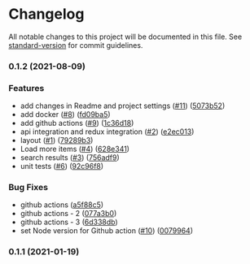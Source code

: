 # Changelog

All notable changes to this project will be documented in this file. See [standard-version](https://github.com/conventional-changelog/standard-version) for commit guidelines.

### 0.1.2 (2021-08-09)


### Features

* add changes in Readme and project settings ([#11](https://github.com/jtroya/artwork-search/issues/11)) ([5073b52](https://github.com/jtroya/artwork-search/commit/5073b526dd2bb270a5ce4fbbd8047ad512334d56))
* add docker ([#8](https://github.com/jtroya/artwork-search/issues/8)) ([fd09ba5](https://github.com/jtroya/artwork-search/commit/fd09ba50b5f3a007847164c2e16eb648f4e05834))
* add github actions ([#9](https://github.com/jtroya/artwork-search/issues/9)) ([1c36d18](https://github.com/jtroya/artwork-search/commit/1c36d185bd07b4716d025fd06dbb4130f102083d))
* api integration and redux integration ([#2](https://github.com/jtroya/artwork-search/issues/2)) ([e2ec013](https://github.com/jtroya/artwork-search/commit/e2ec013e352d429d292131c16f39519d4aef0ba0))
* layout ([#1](https://github.com/jtroya/artwork-search/issues/1)) ([79289b3](https://github.com/jtroya/artwork-search/commit/79289b33345c73a7d4c481bbc6c80050fb1793c7))
* Load more items ([#4](https://github.com/jtroya/artwork-search/issues/4)) ([628e341](https://github.com/jtroya/artwork-search/commit/628e341bca73e007eead4848b6875c1106c3df06))
* search results ([#3](https://github.com/jtroya/artwork-search/issues/3)) ([756adf9](https://github.com/jtroya/artwork-search/commit/756adf95c9fdefe2f99d5f3e8b8e81c0f7c626c7))
* unit tests ([#6](https://github.com/jtroya/artwork-search/issues/6)) ([92c96f8](https://github.com/jtroya/artwork-search/commit/92c96f82365322eb63bc9ddc305d03afd91cc6ea))


### Bug Fixes

* github actions ([a5f88c5](https://github.com/jtroya/artwork-search/commit/a5f88c5a3de8e8e5a7b2c59d5d3b2f402c3b0327))
* github actions - 2 ([077a3b0](https://github.com/jtroya/artwork-search/commit/077a3b07adbd0e89aa4077be50c50711d4587b90))
* github actions - 3 ([6d338db](https://github.com/jtroya/artwork-search/commit/6d338db5932b61f0efea8fcdf46355efce23452b))
* set Node version for Github action ([#10](https://github.com/jtroya/artwork-search/issues/10)) ([0079964](https://github.com/jtroya/artwork-search/commit/007996471301f7ab053c6fe479a26d3f1a999449))

### 0.1.1 (2021-01-19)

